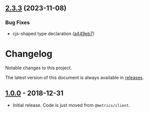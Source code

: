 ## [2.3.3](https://github.com/metrics-js/metric/compare/v2.3.2...v2.3.3) (2023-11-08)


### Bug Fixes

* cjs-shaped type declaration ([a449eb7](https://github.com/metrics-js/metric/commit/a449eb74b37e2bd42bdf8cbec350fa1858fcba6f))

# Changelog

Notable changes to this project.

The latest version of this document is always available in
[releases][releases-url].

## [1.0.0] - 2018-12-31

- Initial release. Code is just moved from `@metrics/client`.

[1.0.0]: https://github.com/metrics-js/metric/tree/v1.0.0

[releases-url]: https://github.com/metrics-js/metric/blob/master/CHANGELOG.md
